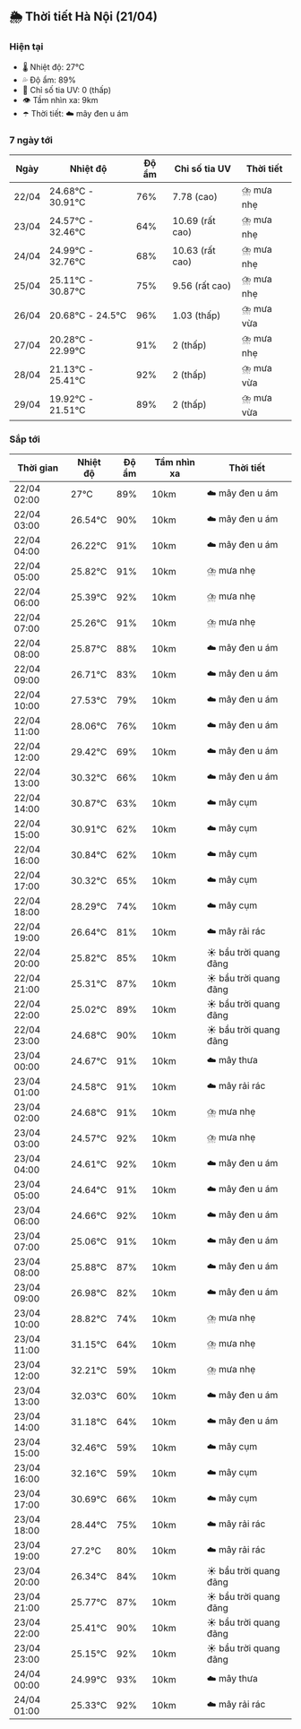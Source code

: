 ## 🌦️ Thời tiết Hà Nội (21/04)

### Hiện tại

- 🌡️ Nhiệt độ: 27℃
- 💦 Độ ẩm: 89%
- 🌟 Chỉ số tia UV: 0 (thấp)
- 👁️ Tầm nhìn xa: 9km
- ☂️ Thời tiết: ☁️ mây đen u ám

### 7 ngày tới

| Ngày | Nhiệt độ | Độ ẩm | Chỉ số tia UV | Thời tiết |
| --- | --- | --- | --- | --- |
| 22/04 | 24.68℃ - 30.91℃ | 76% | 7.78 (cao) | ⛈️ mưa nhẹ |
| 23/04 | 24.57℃ - 32.46℃ | 64% | 10.69 (rất cao) | ⛈️ mưa nhẹ |
| 24/04 | 24.99℃ - 32.76℃ | 68% | 10.63 (rất cao) | ⛈️ mưa nhẹ |
| 25/04 | 25.11℃ - 30.87℃ | 75% | 9.56 (rất cao) | ⛈️ mưa nhẹ |
| 26/04 | 20.68℃ - 24.5℃ | 96% | 1.03 (thấp) | ⛈️ mưa vừa |
| 27/04 | 20.28℃ - 22.99℃ | 91% | 2 (thấp) | ⛈️ mưa nhẹ |
| 28/04 | 21.13℃ - 25.41℃ | 92% | 2 (thấp) | ⛈️ mưa vừa |
| 29/04 | 19.92℃ - 21.51℃ | 89% | 2 (thấp) | ⛈️ mưa vừa |

### Sắp tới

| Thời gian | Nhiệt độ | Độ ẩm | Tầm nhìn xa | Thời tiết |
| --- | --- | --- | --- | --- |
| 22/04 02:00 | 27℃ | 89% | 10km | ☁️ mây đen u ám |
| 22/04 03:00 | 26.54℃ | 90% | 10km | ☁️ mây đen u ám |
| 22/04 04:00 | 26.22℃ | 91% | 10km | ☁️ mây đen u ám |
| 22/04 05:00 | 25.82℃ | 91% | 10km | ⛈️ mưa nhẹ |
| 22/04 06:00 | 25.39℃ | 92% | 10km | ⛈️ mưa nhẹ |
| 22/04 07:00 | 25.26℃ | 91% | 10km | ⛈️ mưa nhẹ |
| 22/04 08:00 | 25.87℃ | 88% | 10km | ☁️ mây đen u ám |
| 22/04 09:00 | 26.71℃ | 83% | 10km | ☁️ mây đen u ám |
| 22/04 10:00 | 27.53℃ | 79% | 10km | ☁️ mây đen u ám |
| 22/04 11:00 | 28.06℃ | 76% | 10km | ☁️ mây đen u ám |
| 22/04 12:00 | 29.42℃ | 69% | 10km | ☁️ mây đen u ám |
| 22/04 13:00 | 30.32℃ | 66% | 10km | ☁️ mây đen u ám |
| 22/04 14:00 | 30.87℃ | 63% | 10km | ☁️ mây cụm |
| 22/04 15:00 | 30.91℃ | 62% | 10km | ☁️ mây cụm |
| 22/04 16:00 | 30.84℃ | 62% | 10km | ☁️ mây cụm |
| 22/04 17:00 | 30.32℃ | 65% | 10km | ☁️ mây cụm |
| 22/04 18:00 | 28.29℃ | 74% | 10km | ☁️ mây cụm |
| 22/04 19:00 | 26.64℃ | 81% | 10km | ☁️ mây rải rác |
| 22/04 20:00 | 25.82℃ | 85% | 10km | ☀️ bầu trời quang đãng |
| 22/04 21:00 | 25.31℃ | 87% | 10km | ☀️ bầu trời quang đãng |
| 22/04 22:00 | 25.02℃ | 89% | 10km | ☀️ bầu trời quang đãng |
| 22/04 23:00 | 24.68℃ | 90% | 10km | ☀️ bầu trời quang đãng |
| 23/04 00:00 | 24.67℃ | 91% | 10km | ☁️ mây thưa |
| 23/04 01:00 | 24.58℃ | 91% | 10km | ☁️ mây rải rác |
| 23/04 02:00 | 24.68℃ | 91% | 10km | ⛈️ mưa nhẹ |
| 23/04 03:00 | 24.57℃ | 92% | 10km | ⛈️ mưa nhẹ |
| 23/04 04:00 | 24.61℃ | 92% | 10km | ☁️ mây đen u ám |
| 23/04 05:00 | 24.64℃ | 91% | 10km | ☁️ mây đen u ám |
| 23/04 06:00 | 24.66℃ | 92% | 10km | ☁️ mây đen u ám |
| 23/04 07:00 | 25.06℃ | 91% | 10km | ☁️ mây đen u ám |
| 23/04 08:00 | 25.88℃ | 87% | 10km | ☁️ mây đen u ám |
| 23/04 09:00 | 26.98℃ | 82% | 10km | ☁️ mây đen u ám |
| 23/04 10:00 | 28.82℃ | 74% | 10km | ⛈️ mưa nhẹ |
| 23/04 11:00 | 31.15℃ | 64% | 10km | ⛈️ mưa nhẹ |
| 23/04 12:00 | 32.21℃ | 59% | 10km | ⛈️ mưa nhẹ |
| 23/04 13:00 | 32.03℃ | 60% | 10km | ☁️ mây đen u ám |
| 23/04 14:00 | 31.18℃ | 64% | 10km | ☁️ mây đen u ám |
| 23/04 15:00 | 32.46℃ | 59% | 10km | ☁️ mây cụm |
| 23/04 16:00 | 32.16℃ | 59% | 10km | ☁️ mây cụm |
| 23/04 17:00 | 30.69℃ | 66% | 10km | ☁️ mây cụm |
| 23/04 18:00 | 28.44℃ | 75% | 10km | ☁️ mây rải rác |
| 23/04 19:00 | 27.2℃ | 80% | 10km | ☁️ mây rải rác |
| 23/04 20:00 | 26.34℃ | 84% | 10km | ☀️ bầu trời quang đãng |
| 23/04 21:00 | 25.77℃ | 87% | 10km | ☀️ bầu trời quang đãng |
| 23/04 22:00 | 25.41℃ | 90% | 10km | ☀️ bầu trời quang đãng |
| 23/04 23:00 | 25.15℃ | 92% | 10km | ☀️ bầu trời quang đãng |
| 24/04 00:00 | 24.99℃ | 93% | 10km | ☁️ mây thưa |
| 24/04 01:00 | 25.33℃ | 92% | 10km | ☁️ mây rải rác |
